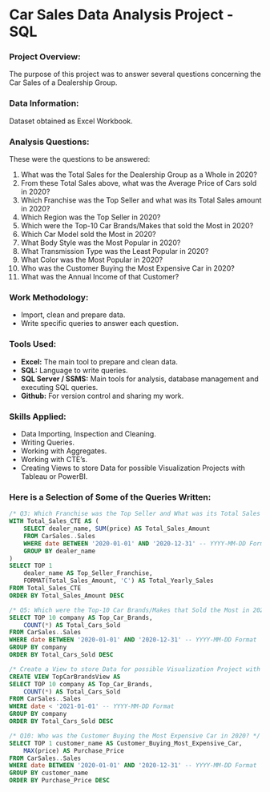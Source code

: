 # Car Sales Data Analysis Project - SQL

### Project Overview:
The purpose of this project was to answer several questions concerning the Car Sales of a Dealership Group.

### Data Information:
Dataset obtained as Excel Workbook.

### Analysis Questions:
These were the questions to be answered:
1.	What was the Total Sales for the Dealership Group as a Whole in 2020?
2.	From these Total Sales above, what was the Average Price of Cars sold in 2020?
3.	Which Franchise was the Top Seller and what was its Total Sales amount in 2020?
4.	Which Region was the Top Seller in 2020?
5.	Which were the Top-10 Car Brands/Makes that sold the Most in 2020?
6.	Which Car Model sold the Most in 2020?
7.	What Body Style was the Most Popular in 2020?
8.	What Transmission Type was the Least Popular in 2020? 
9.	What Color was the Most Popular in 2020?
10.	Who was the Customer Buying the Most Expensive Car in 2020?
11.	What was the Annual Income of that Customer? 

### Work Methodology:
- Import, clean and prepare data.
- Write specific queries to answer each question.

### Tools Used:
- **Excel:** The main tool to prepare and clean data.
- **SQL:** Language to write queries.
- **SQL Server / SSMS:** Main tools for analysis, database management and executing SQL queries.
- **Github:** For version control and sharing my work.

### Skills Applied:
- Data Importing, Inspection and Cleaning.
- Writing Queries.
- Working with Aggregates.
- Working with CTE’s.
- Creating Views to store Data for possible Visualization Projects with Tableau or PowerBI.

### Here is a Selection of Some of the Queries Written:
```sql
/* Q3: Which Franchise was the Top Seller and What was its Total Sales Amount in 2020? */
WITH Total_Sales_CTE AS (
	SELECT dealer_name, SUM(price) AS Total_Sales_Amount
	FROM CarSales..Sales
	WHERE date BETWEEN '2020-01-01' AND '2020-12-31' -- YYYY-MM-DD Format
	GROUP BY dealer_name
)
SELECT TOP 1
	dealer_name AS Top_Seller_Franchise,
    FORMAT(Total_Sales_Amount, 'C') AS Total_Yearly_Sales
FROM Total_Sales_CTE
ORDER BY Total_Sales_Amount DESC
```

```sql
/* Q5: Which were the Top-10 Car Brands/Makes that Sold the Most in 2020? */
SELECT TOP 10 company AS Top_Car_Brands, 
	COUNT(*) AS Total_Cars_Sold
FROM CarSales..Sales
WHERE date BETWEEN '2020-01-01' AND '2020-12-31' -- YYYY-MM-DD Format
GROUP BY company 
ORDER BY Total_Cars_Sold DESC
```

```sql
/* Create a View to store Data for possible Visualization Project with Tableau or PowerBI. */
CREATE VIEW TopCarBrandsView AS
SELECT TOP 10 company AS Top_Car_Brands, 
	COUNT(*) AS Total_Cars_Sold
FROM CarSales..Sales
WHERE date < '2021-01-01' -- YYYY-MM-DD Format
GROUP BY company 
ORDER BY Total_Cars_Sold DESC
```

```sql
/* Q10: Who was the Customer Buying the Most Expensive Car in 2020? */
SELECT TOP 1 customer_name AS Customer_Buying_Most_Expensive_Car, 
	MAX(price) AS Purchase_Price
FROM CarSales..Sales
WHERE date BETWEEN '2020-01-01' AND '2020-12-31' -- YYYY-MM-DD Format
GROUP BY customer_name
ORDER BY Purchase_Price DESC
```
